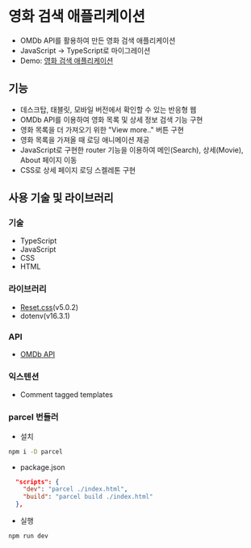 # 영화 검색 애플리케이션

- OMDb API를 활용하여 만든 영화 검색 애플리케이션
- JavaScript -> TypeScript로 마이그레이션
- Demo: [영화 검색 애플리케이션](https://movie-search-lani.vercel.app)

## 기능

- 데스크탑, 태블릿, 모바일 버전에서 확인할 수 있는 반응형 웹
- OMDb API를 이용하여 영화 목록 및 상세 정보 검색 기능 구현
- 영화 목록을 더 가져오기 위한 "View more.." 버튼 구현
- 영화 목록을 가져올 때 로딩 애니메이션 제공
- JavaScript로 구현한 router 기능을 이용하여 메인(Search), 상세(Movie), About 페이지 이동
- CSS로 상세 페이지 로딩 스켈레톤 구현

## 사용 기술 및 라이브러리

### 기술

- TypeScript
- JavaScript
- CSS
- HTML

### 라이브러리

- [Reset.css](https://www.jsdelivr.com/package/npm/reset-css)(v5.0.2)
- dotenv(v16.3.1)

### API

- [OMDb API](https://www.omdbapi.com/)

### 익스텐션

- Comment tagged templates

### parcel 번들러

- 설치

```bash
npm i -D parcel
```

- package.json

```json
  "scripts": {
    "dev": "parcel ./index.html",
    "build": "parcel build ./index.html"
  },
```

- 실행

```bash
npm run dev
```
